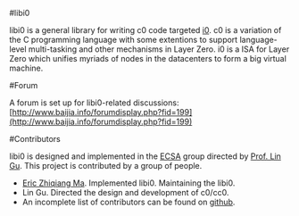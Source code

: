 #libi0

libi0 is a general library for writing c0 code targeted [i0](http://www.lazero.net/). c0 is a variation of the C programming language with some extentions to support language-level multi-tasking and other mechanisms in Layer Zero. i0 is a ISA for Layer Zero which unifies myriads of nodes in the datacenters to form a big virtual machine.

#Forum

A forum is set up for libi0-related discussions: [http://www.baijia.info/forumdisplay.php?fid=199](http://www.baijia.info/forumdisplay.php?fid=199)

#Contributors

libi0 is designed and implemented in the [ECSA](http://www.cse.ust.hk/~lingu/ecsa/) group directed by [Prof. Lin Gu](http://www.cse.ust.hk/~lingu/). This project is contributed by a group of people.

* [Eric Zhiqiang Ma](http://www.ericzma.com/homepage/). Implemented libi0. Maintaining the libi0.
* Lin Gu. Directed the design and development of c0/cc0.
* An incomplete list of contributors can be found on [github](https://github.com/layerzero/libi0/graphs/contributors).

